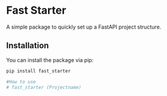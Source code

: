 # Fast Starter

A simple package to quickly set up a FastAPI project structure.

## Installation

You can install the package via pip:

```bash
pip install fast_starter

#How to use 
# fast_starter (Projectname)
